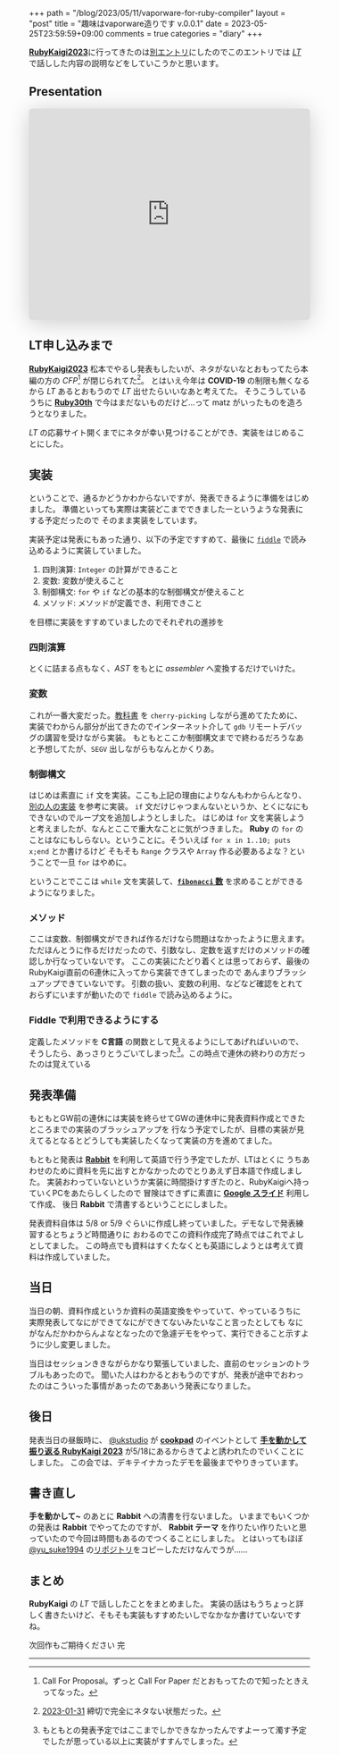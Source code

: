+++
path = "/blog/2023/05/11/vaporware-for-ruby-compiler"
layout = "post"
title = "趣味はvaporware造りです v.0.0.1"
date = 2023-05-25T23:59:59+09:00
comments = true
categories = "diary"
+++

[**RubyKaigi2023**](htttps://rubykaigi.org/2023)に行ってきたのは[別エントリ](/blog/2023/05/15/ruby-kaigi-2023-at-matsumoto/)にしたのでこのエントリでは [_LT_](https://rubykaigi.org/2023/presentations/lt/) で話しした内容の説明などをしていこうかと思います。

## Presentation

<iframe class="speakerdeck-iframe" style="border: 0px none; background: rgba(0, 0, 0, 0.1) padding-box; margin: 0px; padding: 0px; border-radius: 6px; box-shadow: rgba(0, 0, 0, 0.2) 0px 5px 40px; width: 100%; height: auto; aspect-ratio: 560 / 420;" src="https://speakerdeck.com/player/59e0f2da2d014f3e9b1d1d7633ef000f" title="Building Ruby Native Extension using Ruby" allowfullscreen="true" data-ratio="1.3333333333333333" frameborder="0"></iframe>

## LT申し込みまで

[**RubyKaigi2023**](https://rubykaigi.org/2023) 松本でやるし発表もしたいが、ネタがないなとおもってたら本編の方の _CFP_[^cfp] が閉じられてた[^cfpdate]。
とはいえ今年は **COVID-19** の制限も無くなるから _LT_ あるとおもうので _LT_ 出せたらいいなあと考えてた。
そうこうしているうちに [**Ruby30th**](https://30.ruby.or.jp/) で今はまだないものだけど…って matz がいったものを造ろうとなりました。

_LT_ の応募サイト開くまでにネタが幸い見つけることができ、実装をはじめることにした。

## 実装

ということで、通るかどうかわからないですが、発表できるように準備をはじめました。
準備といっても実際は実装どこまでできましたーというような発表にする予定だったので
そのまま実装をしています。

実装予定は発表にもあった通り、以下の予定ですすめて、最後に [`fiddle`](https://docs.ruby-lang.org/ja/latest/library/fiddle.html) で読み込めるように実装していました。

1. 四則演算: `Integer` の計算ができること
1. 変数: 変数が使えること
1. 制御構文: `for` や `if` などの基本的な制御構文が使えること
1. メソッド: メソッドが定義でき、利用できこと

を目標に実装をすすめていましたのでそれぞれの進捗を

### 四則演算

とくに詰まる点もなく、_AST_ をもとに _assembler_ へ変換するだけでいけた。

### 変数

これが一番大変だった。[教科書](https://www.sigbus.info/compilerbook) を `cherry-picking` しながら進めてたために、
実装でわからん部分が出てきたのでインターネット介して `gdb` リモートデバッグの講習を受けながら実装。
もともとここか制御構文までで終わるだろうなあと予想してたが、`SEGV` 出しながらもなんとかくりあ。

### 制御構文

はじめは素直に `if` 文を実装。ここも上記の理由によりなんもわからんとなり、[別の人の実装](https://github.com/ktateish/9cc) を参考に実装。
`if` 文だけじゃつまんないというか、とくになにもできないのでループ文を追加しようとしました。
はじめは `for` 文を実装しようと考えましたが、なんとここで重大なことに気がつきました。
**Ruby** の `for` のことはなにもしらない。ということに。そういえば `for x in 1..10; puts x;end` とか書けるけど
そもそも `Range` クラスや `Array` 作る必要あるよな？ということで一旦 `for` はやめに。

ということでここは `while` 文を実装して、[**`fibonacci` 数**](https://ja.wikipedia.org/wiki/%E3%83%95%E3%82%A3%E3%83%9C%E3%83%8A%E3%83%83%E3%83%81%E6%95%B0) を求めることができるようになりました。

### メソッド

ここは変数、制御構文ができれば作るだけなら問題はなかったように思えます。
ただほんとうに作るだけだったので、引数なし、定数を返すだけのメソッドの確認しか行なっていないです。
ここの実装にたどり着くとは思っておらず、最後のRubyKaigi直前の6連休に入ってから実装できてしまったので
あんまりブラッシュアップできていないです。
引数の扱い、変数の利用、などなど確認をとれておらずにいますが動いたので `fiddle` で読み込めるように。

### Fiddle で利用できるようにする

定義したメソッドを **C言語** の関数として見えるようにしてあげればいいので、
そうしたら、あっさりとうごいてしまった[^yoteigai]。この時点で連休の終わりの方だったのは覚えている

## 発表準備

もともとGW前の連休には実装を終らせてGWの連休中に発表資料作成とできたところまでの実装のブラッシュアップを
行なう予定でしたが、目標の実装が見えてるとなるとどうしても実装したくなって実装の方を進めてました。

もともと発表は [**Rabbit**](https://rabbit-shocker.org) を利用して英語で行う予定でしたが、LTはとくに
うちあわせのために資料を先に出すとかなかったのでとりあえず日本語で作成しました。
実装おわっていないというか実装に時間掛けすぎたのと、RubyKaigiへ持っていくPCをあたらしくしたので
冒険はできずに素直に [**Google スライド**](https://docs.google.com/presentation) 利用して作成、
後日 **Rabbit** で清書するということにしました。

発表資料自体は 5/8 or 5/9 ぐらいに作成し終っていました。デモなしで発表練習するとちょうど時間通りに
おわるのでこの資料作成完了時点ではこれでよしとしてました。
この時点でも資料はすくたなくとも英語にしようとは考えて資料は作成していました。

## 当日

当日の朝、資料作成というか資料の英語変換をやっていて、やっているうちに
実際発表してなにができてなにができてないみたいなこと言ったとしても
なにがなんだかわからんよなとなったので急遽デモをやって、実行できること示すように少し変更しました。

当日はセッションききながらかなり緊張していました、直前のセッションのトラブルもあったので。
聞いた人はわかるとおもうのですが、発表が途中でおわったのはこういった事情があったのでああいう発表になりました。

## 後日

発表当日の昼飯時に、 [@ukstudio](https://twitter.com/ukstudio) が [**cookpad**](https://cookpad.com) のイベントとして [**手を動かして振り返る RubyKaigi 2023**](https://cookpad.connpass.com/event/282436/) が5/18にあるからきてよと誘われたのでいくことにしました。
この会では、デキテイナカったデモを最後までやりきっています。

## 書き直し

**手を動かして~** のあとに **Rabbit** への清書を行ないました。
いままでもいくつかの発表は **Rabbit** でやってたのですが、
**Rabbit テーマ** を作りたい作りたいと思っていたので今回は時間もあるのでつくることにしました。
とはいってもほぼ [@yu_suke1994](https://twitter.com/yu_suke1994) の[リポジトリ](https://github.com/unasuke/rubykaigi-2023/)をコピーしただけなんでうが……

## まとめ

**RubyKaigi** の _LT_ で話ししたことをまとめました。
実装の話はもうちょっと詳しく書きたいけど、そもそも実装もすすめたいしでなかなか書けていないですね。

次回作もご期待ください 完

---
[^cfp]: Call For Proposal。ずっと Call For Paper だとおもってたので知ったときえってなった。
[^cfpdate]: [2023-01-31](https://cfp.rubykaigi.org/events/2023) 締切で完全にネタない状態だった。
[^yoteigai]: もともとの発表予定ではここまでしかできなかったんですよーって濁す予定でしたが思っている以上に実装がすすんでしまった。
